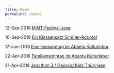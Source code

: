 ```yaml
---
title: News
permalink: /news/
---
```


12-Sep-2018 [MINT-Festival Jena](2018-09-12_MINT-Festival_Jena.md)

10-Sep-2018 [Ein Klassensatz Schüler-Roboter](2018-09-10_Ein_Klassensatz_Schülerroboter.md)

17-Jun-2018 [Familiensonntag im Abantu Kulturlabor](2018-06-17_Familiensonntag_im_Abantu_Kulturlabor.md)

22-Apr-2018 [Familiensonntag im Abantu Kulturlabor](2018-04-22_Familiensonntag_im_Abantu_Kulturlabor.md)

21-Apr-2018 [Jenathon 3 / Devoxx4Kids Thüringen](2018-04-21_Jenathon_3_Devoxx4Kids_Thüringen.md)
